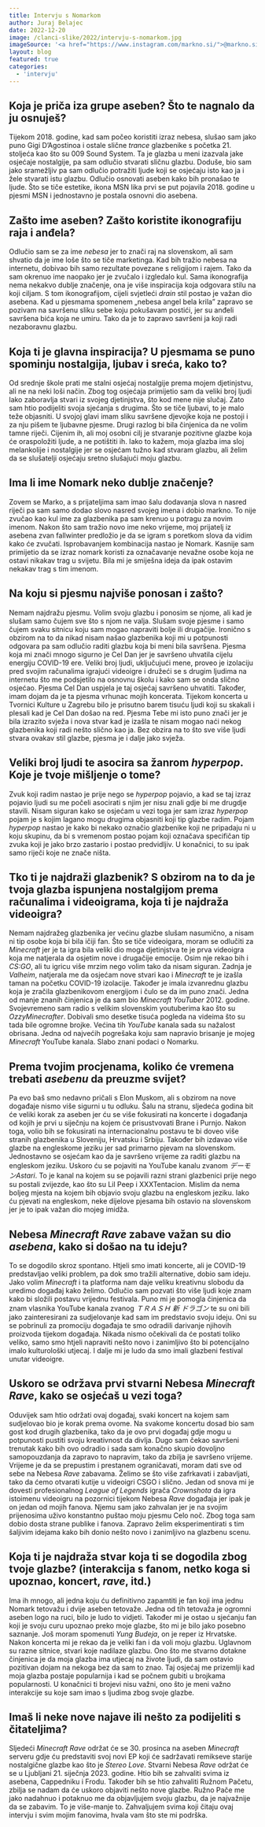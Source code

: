 ```yaml
---
title: Intervju s Nomarkom
author: Juraj Belajec
date: 2022-12-20
image: /clanci-slike/2022/intervju-s-nomarkom.jpg
imageSource: '<a href="https://www.instagram.com/markno.si/">@markno.si</a>, Instagram'
layout: blog
featured: true
categories:
  - 'intervju'
---
```


## Koja je priča iza grupe aseben? Što te nagnalo da ju osnuješ?

Tijekom 2018. godine, kad sam počeo koristiti izraz nebesa, slušao sam jako puno Gigi D’Agostinoa i ostale slične _trance_ glazbenike s početka 21. stoljeća kao što su 009 Sound System. Ta je glazba u meni izazvala jake osjećaje nostalgije, pa sam odlučio stvarati sličnu glazbu. Doduše, bio sam jako sramežljiv pa sam odlučio potražiti ljude koji se osjećaju isto kao ja i žele stvarati istu glazbu. Odlučio osnovati aseben kako bih pronašao te ljude. Što se tiče estetike, ikona MSN lika prvi se put pojavila 2018. godine u pjesmi MSN i jednostavno je postala osnovni dio asebena.

## Zašto ime aseben? Zašto koristite ikonografiju raja i anđela?

Odlučio sam se za ime _nebesa_ jer to znači raj na slovenskom, ali sam shvatio da je ime loše što se tiče marketinga. Kad bih tražio nebesa na internetu, dobivao bih samo rezultate povezane s religijom i rajem. Tako da sam okrenuo ime naopako jer je zvučalo i izgledalo kul. Sama ikonografija nema nekakvo dublje značenje, ona je više inspiracija koja odgovara stilu na koji ciljam. S tom ikonografijom, cijeli svjetleći _drain_ stil postao je važan dio asebena. Kad u pjesmama spomenem „nebesa angel bela krila” zapravo se pozivam na savršenu sliku sebe koju pokušavam postići, jer su anđeli savršena bića koja ne umiru. Tako da je to zapravo savršeni ja koji radi nezaboravnu glazbu.

## Koja ti je glavna inspiracija? U pjesmama se puno spominju  nostalgija, ljubav i sreća, kako to?

Od srednje škole prati me stalni osjećaj nostalgije prema mojem djetinjstvu, ali ne na neki loši način. Zbog tog osjećaja primijetio sam da veliki broj ljudi lako zaboravlja stvari iz svojeg djetinjstva, što kod mene nije slučaj. Zato sam htio podijeliti svoja sjećanja s drugima. Što se tiče ljubavi, to je malo teže objasniti. U svojoj glavi imam sliku savršene djevojke koja ne postoji i za nju pišem te ljubavne pjesme. Drugi razlog bi bila činjenica da ne volim tamne riječi. Cijenim ih, ali moj osobni cilj je stvaranje pozitivne glazbe koja će oraspoložiti ljude, a ne potištiti ih. Iako to kažem, moja glazba ima sloj melankolije i nostalgije jer se osjećam tužno kad stvaram glazbu, ali želim da se slušatelji osjećaju sretno slušajući moju glazbu.

## Ima li ime Nomark neko dublje značenje?

Zovem se Marko, a s prijateljima sam imao šalu dodavanja slova n nasred riječi pa sam samo dodao slovo nasred svojeg imena i dobio markno. To nije zvučao kao kul ime za glazbenika pa sam krenuo u potragu za novim imenom. Nakon što sam tražio novo ime neko vrijeme, moj prijatelj iz asebena zvan fallwinter predložio je da se igram s poretkom slova da vidim kako će zvučati. Isprobavanjem kombinacija nastao je Nomark. Kasnije sam primijetio da se izraz nomark koristi za označavanje nevažne osobe koja ne ostavi nikakav trag u svijetu. Bila mi je smiješna ideja da ipak ostavim nekakav trag s tim imenom.

## Na koju si pjesmu najviše ponosan i zašto?

Nemam najdražu pjesmu. Volim svoju glazbu i ponosim se njome, ali kad je slušam samo čujem sve što s njom ne valja. Slušam svoje pjesme i samo čujem svaku sitnicu koju sam mogao napraviti bolje ili drugačije. Ironično s obzirom na to da nikad nisam našao glazbenika koji mi u potpunosti odgovara pa sam odlučio raditi glazbu koja bi meni bila savršena. Pjesma koja mi znači mnogo sigurno je Cel Dan jer je savršeno uhvatila cijelu energiju COVID-19 ere. Veliki broj ljudi, uključujući mene, proveo je izolaciju pred svojim računalima igrajući videoigre i družeći se s drugim ljudima na internetu što me podsjetilo na osnovnu školu i kako sam se onda slično osjećao. Pjesma Cel Dan uspjela je taj osjećaj savršeno uhvatiti. Također, imam dojam da je ta pjesma vrhunac mojih koncerata. Tijekom koncerta u Tvornici Kulture u Zagrebu bilo je prisutno barem tisuću ljudi koji su skakali i plesali kad je Cel Dan došao na red. Pjesma Tebe mi isto puno znači jer je bila izrazito svježa i nova stvar kad je izašla te nisam mogao naći nekog glazbenika koji radi nešto slično kao ja. Bez obzira na to što sve više ljudi stvara ovakav stil glazbe, pjesma je i dalje jako svježa. 

## Veliki broj ljudi te asocira sa žanrom _hyperpop_. Koje je tvoje mišljenje o tome?

Zvuk koji radim nastao je prije nego se _hyperpop_ pojavio, a kad se taj izraz pojavio ljudi su me počeli asocirati s njim jer nisu znali gdje bi me drugdje stavili. Nisam siguran kako se osjećam u vezi toga jer sam izraz _hyperpop_ pojam je s kojim lagano mogu drugima objasniti koji tip glazbe radim. Pojam _hyperpop_ nastao je kako bi nekako označio glazbenike koji ne pripadaju ni u koju skupinu, da bi s vremenom postao pojam koji označava specifičan tip zvuka koji je jako brzo  zastario i postao predvidljiv. U konačnici, to su ipak samo riječi koje ne znače ništa.

## Tko ti je najdraži glazbenik? S obzirom na to da je tvoja glazba ispunjena nostalgijom prema računalima i videoigrama, koja ti je najdraža videoigra?

Nemam najdražeg glazbenika jer većinu glazbe slušam nasumično, a nisam ni tip osobe koja bi bila ičiji fan. Što se tiče videoigara, moram se odlučiti za _Minecraft_ jer je ta igra bila veliki dio moga djetinjstva te je prva videoigra koja me natjerala da osjetim nove i drugačije emocije. Osim nje rekao bih i _CS:GO_, ali tu igricu više mrzim nego volim tako da nisam siguran. Zadnja je _Valheim_, natjerala me da osjećam nove stvari kao i _Minecraft_ te je izašla taman na početku COVID-19 izolacije. Također je imala izvanrednu glazbu koja je zračila glazbenikovom energijom i čulo se da im puno znači. Jedna od manje znanih činjenica je da sam bio _Minecraft_ _YouTuber_ 2012. godine. Svojevremeno sam radio s velikim slovenskim youtuberima kao što su _OzzyMinecrafter_. Dobivali smo desetke tisuća pogleda na videima što su tada bile ogromne brojke. Većina tih _YouTube_ kanala sada su nažalost obrisana. Jedna od najvećih pogrešaka koju sam napravio brisanje je mojeg _Minecraft_ YouTube kanala. Slabo znani podaci o Nomarku.

## Prema tvojim procjenama, koliko će vremena trebati _asebenu_ da preuzme svijet?

Pa evo baš smo nedavno pričali s Elon Muskom, ali s obzirom na nove događaje nismo više sigurni u tu odluku. Šalu na stranu, sljedeća godina bit će veliki korak za aseben jer ću se više fokusirati na koncerte i događanja od kojih je prvi u siječnju na kojem će prisustvovati Brane i Purnjo. Nakon toga, volio bih se fokusirati na internacionalnu postavu te bi doveo više stranih glazbenika u Sloveniju, Hrvatsku i Srbiju. Također bih izdavao više glazbe na engleskome jeziku jer sad primarno pjevam na slovenskom. Jednostavno se osjećam kao da je savršeno vrijeme za raditi glazbu na engleskom jeziku. Uskoro ću se pojaviti na YouTube kanalu zvanom _デーモンAstari_. To je kanal na kojem su se pojavili razni strani glazbenici prije nego su postali zvijezde, kao što su Lil Peep i XXXTentacion. Mislim da nema boljeg mjesta na kojem bih objavio svoju glazbu na engleskom jeziku. Iako ću pjevati na engleskom, neke dijelove pjesama bih ostavio na slovenskom jer je to ipak važan dio mojeg imidža.

## Nebesa _Minecraft Rave_ zabave važan su dio _asebena_, kako si došao na tu ideju?

To se dogodilo skroz spontano. Htjeli smo imati koncerte, ali je COVID-19 predstavljao veliki problem, pa dok smo tražili alternative, dobio sam ideju. Jako volim _Minecraft_ i ta platforma nam daje veliku kreativnu slobodu da uredimo događaj kako želimo. Odlučio sam pozvati što više ljudi koje znam kako bi složili postavu vrijednu festivala. Puno  mi je pomogla činjenica da znam vlasnika YouTube kanala zvanog _ＴＲＡＳＨ 新 ドラゴン_ te su oni bili jako zainteresirani za sudjelovanje kad sam im predstavio svoju ideju. Oni su se pobrinuli za promociju događaja te smo odradili darivanje njihovih proizvoda tijekom događaja. Nikada nismo očekivali da će postati toliko veliko, samo smo htjeli napraviti nešto novo i zanimljivo što bi potencijalno imalo kulturološki utjecaj. I dalje mi je ludo da smo imali glazbeni festival unutar videoigre.

## Uskoro se održava prvi stvarni Nebesa _Minecraft Rave_, kako se osjećaš u vezi toga?

Oduvijek sam htio održati ovaj događaj, svaki koncert na kojem sam sudjelovao bio je korak prema ovome. Na svakome koncertu dosad bio sam gost kod drugih glazbenika, tako da je ovo prvi događaj gdje mogu u potpunosti pustiti svoju kreativnost da divlja. Dugo sam čekao savršeni trenutak kako bih ovo odradio i sada sam konačno skupio dovoljno samopouzdanja da zapravo to napravim, tako da zbilja je savršeno vrijeme. Vrijeme je da se prepustim i prestanem ograničavati, moram dati sve od sebe na Nebesa _Rave_ zabavama. Želimo se što više zafrkavati i zabavljati, tako da ćemo otvarati kutije u videoigri CSGO i slično. Jedan od snova mi je dovesti profesionalnog _League of Legends_ igrača _Crownshota_ da igra istoimenu videoigru na pozornici tijekom Nebesa _Rave_ događaja jer ipak je on jedan od mojih fanova. Njemu sam jako zahvalan jer je na svojim prijenosima uživo konstantno puštao moju pjesmu Celo noč. Zbog toga sam dobio dosta strane publike i fanova. Zapravo želim eksperimentirati s tim šaljivim idejama kako bih donio nešto novo i zanimljivo na glazbenu scenu.

## Koja ti je najdraža stvar koja ti se dogodila zbog tvoje glazbe? (interakcija s fanom, netko koga si upoznao, koncert, _rave_, itd.)

Ima ih mnogo, ali jedna koju ću definitivno zapamtiti je fan koji ima jednu Nomark tetovažu i dvije aseben tetovaže. Jedna od tih tetovaža je ogromni aseben logo na ruci, bilo je ludo to vidjeti. Također mi je ostao u sjećanju fan koji je svoju curu upoznao preko moje glazbe, što mi je bilo jako posebno saznanje. Još moram spomenuti _Yung Budeja_, on je reper iz Hrvatske. Nakon koncerta mi je rekao da je veliki fan i da voli moju glazbu. Uglavnom su razne sitnice, stvari koje nadilaze glazbu. Ono što me stvarno dotakne činjenica je da moja glazba ima utjecaj na živote ljudi, da sam ostavio pozitivan dojam na nekoga bez da sam to znao. Taj osjećaj me prizemlji kad moja glazba postaje popularnija i kad se počnem gubiti u brojkama popularnosti. U konačnici ti brojevi nisu važni, ono što je meni važno interakcije su koje sam imao s ljudima zbog svoje glazbe.

## Imaš li neke nove najave ili nešto za podijeliti s čitateljima?

Sljedeći _Minecraft Rave_ održat će se 30. prosinca na aseben _Minecraft_ serveru gdje ću predstaviti svoj novi EP koji će sadržavati remikseve starije nostalgične glazbe kao što je _Stereo Love_. Stvarni Nebesa _Rave_ održat će se u Ljubljani 21. siječnja 2023. godine. Htio bih se zahvaliti svima iz asebena, Cappedniku i Frodu. Također bih se htio zahvaliti Ružnom Pačetu, zbilja se nadam da će uskoro objaviti nešto nove glazbe. Ružno Pače me jako nadahnuo i potaknuo me da objavljujem svoju glazbu, da je najvažnije da se zabavim. To je više-manje to. Zahvaljujem svima koji čitaju ovaj intervju i svim mojim fanovima, hvala vam što ste mi podrška.